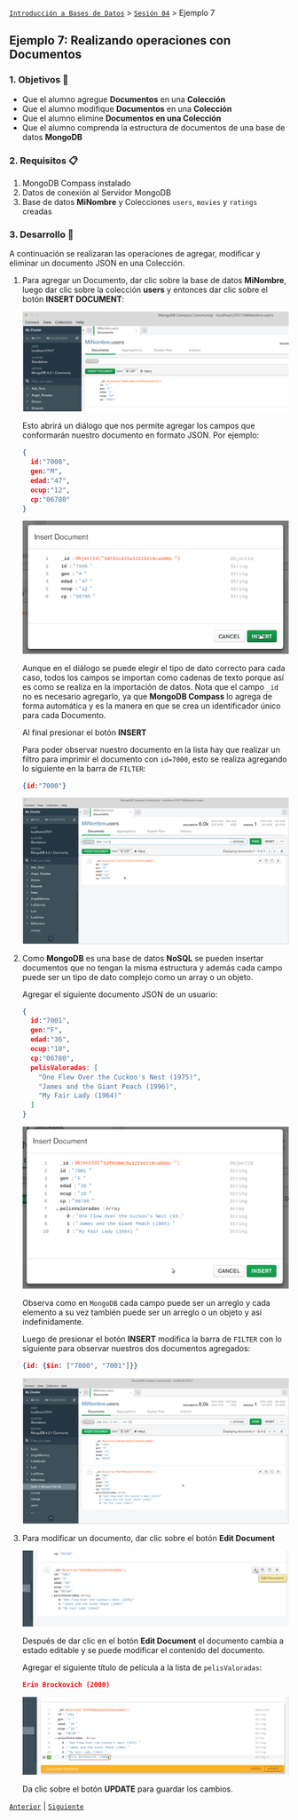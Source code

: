 [`Introducción a Bases de Datos`](../../Readme.md) > [`Sesión 04`](../Readme.md) > Ejemplo 7

## Ejemplo 7: Realizando operaciones con Documentos

### 1. Objetivos :dart:
- Que el alumno agregue __Documentos__ en una __Colección__
- Que el alumno modifique __Documentos__ en una __Colección__
- Que el alumno elimine __Documentos en una Colección__
- Que el alumno comprenda la estructura de documentos de una base de datos __MongoDB__

### 2. Requisitos :clipboard:
1. MongoDB Compass instalado
1. Datos de conexión al Servidor MongoDB
1. Base de datos __MiNombre__ y Colecciones `users`, `movies` y `ratings` creadas

### 3. Desarrollo :rocket:
A continuación se realizaran las operaciones de agregar, modificar y eliminar un documento JSON en una Colección.

1. Para agregar un Documento, dar clic sobre la base de datos __MiNombre__, luego dar clic sobre la colección __users__ y entonces dar clic sobre el botón __INSERT DOCUMENT__:

   ![Insertando un documento](imagenes/insertando-documento.png)

   Esto abrirá un diálogo que nos permite agregar los campos que conformarán nuestro documento en formato JSON. Por ejemplo:

   ```json
   {
     id:"7000",
     gen:"M",
     edad:"47",
     ocup:"12",
     cp:"06780"
   }
   ```

   ![Adicionando campos u objetos](imagenes/adicionando-datos.png)
   
   Aunque en el diálogo se puede elegir el tipo de dato correcto para cada caso, todos los campos se importan como cadenas de texto porque así es como se realiza en la importación de datos. Nota que el campo `_id` no es necesario agregarlo, ya que __MongoDB Compass__ lo agrega de forma automática y es la manera en que se crea un identificador único para cada Documento.

   Al final presionar el botón __INSERT__

   Para poder observar nuestro documento en la lista hay que realizar un filtro para imprimir el documento con `id=7000`, esto se realiza agregando lo siguiente en la barra de `FILTER`:
   ```json
   {id:"7000"}
   ```

   ![Documentos en la colección](imagenes/documentos-en-coleccion.png)

1. Como __MongoDB__ es una base de datos __NoSQL__ se pueden insertar documentos que no tengan la misma estructura y además cada campo puede ser un tipo de dato complejo como un array o un objeto.

   Agregar el siguiente documento JSON de un usuario:
   ```json
   {
     id:"7001",
     gen:"F",
     edad:"36",
     ocup:"10",
     cp:"06780",
     pelisValoradas: [
       "One Flew Over the Cuckoo's Nest (1975)",
       "James and the Giant Peach (1996)",
       "My Fair Lady (1964)"       
     ]
   }
   ```

   ![Agregando otro documento](imagenes/adicionando-datos-2.png)

   Observa como en `MongoDB` cada campo puede ser un arreglo y cada elemento a su vez también puede ser un arreglo o un objeto y así indefinidamente.

   Luego de presionar el botón __INSERT__ modifica la barra de `FILTER` con lo siguiente para observar nuestros dos documentos agregados:

   ```json
   {id: {$in: ["7000", "7001"]}}
   ```

   ![Lista de documentos en la colección](imagenes/documentos-en-coleccion-2.png)

1. Para modificar un documento, dar clic sobre el botón __Edit Document__

   ![Editar un documento](imagenes/editar-documento.png)

   Después de dar clic en el botón __Edit Document__ el documento cambia a estado editable y se puede modificar el contenido del documento.

   Agregar el siguiente título de película a la lista de `pelisValoradas`:
   ```json
   Erin Brockovich (2000)
   ```

   ![Modificando documento](imagenes/modificando-documento.png)
   
   Da clic sobre el botón __UPDATE__ para guardar los cambios.


[`Anterior`](../Reto-03/Readme.md) | [`Siguiente`](../Ejercicios/Readme.md)      
